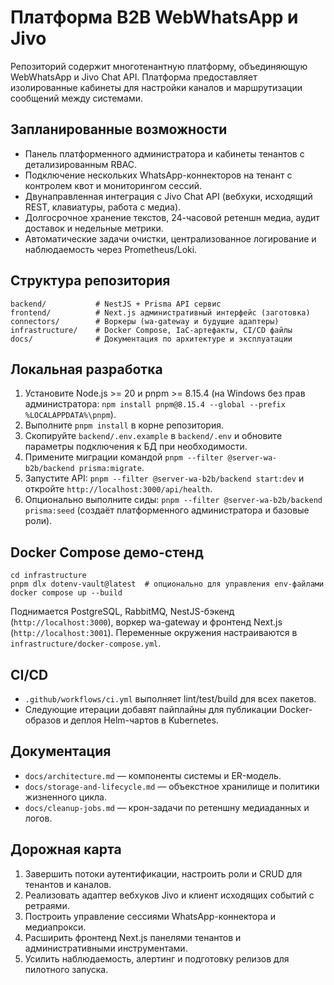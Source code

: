 ﻿# Платформа B2B WebWhatsApp и Jivo

Репозиторий содержит многотенантную платформу, объединяющую WebWhatsApp и Jivo Chat API. Платформа предоставляет изолированные кабинеты для настройки каналов и маршрутизации сообщений между системами.

## Запланированные возможности

- Панель платформенного администратора и кабинеты тенантов с детализированным RBAC.
- Подключение нескольких WhatsApp-коннекторов на тенант с контролем квот и мониторингом сессий.
- Двунаправленная интеграция с Jivo Chat API (вебхуки, исходящий REST, клавиатуры, работа с медиа).
- Долгосрочное хранение текстов, 24-часовой ретеншн медиа, аудит доставок и недельные метрики.
- Автоматические задачи очистки, централизованное логирование и наблюдаемость через Prometheus/Loki.

## Структура репозитория

```
backend/           # NestJS + Prisma API сервис
frontend/          # Next.js административный интерфейс (заготовка)
connectors/        # Воркеры (wa-gateway и будущие адаптеры)
infrastructure/    # Docker Compose, IaC-артефакты, CI/CD файлы
docs/              # Документация по архитектуре и эксплуатации
```

## Локальная разработка

1. Установите Node.js >= 20 и pnpm >= 8.15.4 (на Windows без прав администратора: `npm install pnpm@8.15.4 --global --prefix %LOCALAPPDATA%\pnpm`).
2. Выполните `pnpm install` в корне репозитория.
3. Скопируйте `backend/.env.example` в `backend/.env` и обновите параметры подключения к БД при необходимости.
4. Примените миграции командой `pnpm --filter @server-wa-b2b/backend prisma:migrate`.
5. Запустите API: `pnpm --filter @server-wa-b2b/backend start:dev` и откройте `http://localhost:3000/api/health`.
6. Опционально выполните сиды: `pnpm --filter @server-wa-b2b/backend prisma:seed` (создаёт платформенного администратора и базовые роли).

## Docker Compose демо-стенд

```
cd infrastructure
pnpm dlx dotenv-vault@latest  # опционально для управления env-файлами
docker compose up --build
```

Поднимается PostgreSQL, RabbitMQ, NestJS-бэкенд (`http://localhost:3000`), воркер wa-gateway и фронтенд Next.js (`http://localhost:3001`). Переменные окружения настраиваются в `infrastructure/docker-compose.yml`.

## CI/CD

- `.github/workflows/ci.yml` выполняет lint/test/build для всех пакетов.
- Следующие итерации добавят пайплайны для публикации Docker-образов и деплоя Helm-чартов в Kubernetes.

## Документация

- `docs/architecture.md` — компоненты системы и ER-модель.
- `docs/storage-and-lifecycle.md` — объекстное хранилище и политики жизненного цикла.
- `docs/cleanup-jobs.md` — крон-задачи по ретеншну медиаданных и логов.

## Дорожная карта

1. Завершить потоки аутентификации, настроить роли и CRUD для тенантов и каналов.
2. Реализовать адаптер вебхуков Jivo и клиент исходящих событий с ретраями.
3. Построить управление сессиями WhatsApp-коннектора и медиапрокси.
4. Расширить фронтенд Next.js панелями тенантов и административными инструментами.
5. Усилить наблюдаемость, алертинг и подготовку релизов для пилотного запуска.

